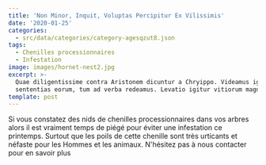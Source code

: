 ```yaml
---
title: 'Non Minor, Inquit, Voluptas Percipitur Ex Vilissimis'
date: '2020-01-25'
categories:
  - src/data/categories/category-agesqzut8.json
tags:
  - Chenilles processionnaires
  - Infestation
image: images/hornet-nest2.jpg
excerpt: >-
  Quae diligentissime contra Aristonem dicuntur a Chryippo. Videamus igitur
  sententias eorum, tum ad verba redeamus. Levatio igitur vitiorum magna.
template: post
---
```

Si vous constatez des nids de chenilles processionnaires dans vos arbres alors il est vraiment temps de piégé pour éviter une infestation ce printemps. Surtout que les poils de cette chenille sont très urticants et néfaste pour les Hommes et les animaux.
N'hésitez pas à nous contacter pour en savoir plus